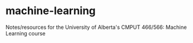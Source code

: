 # machine-learning
Notes/resources for the University of Alberta's CMPUT 466/566: Machine Learning course
